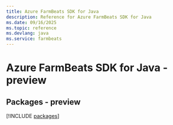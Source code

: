 ```yaml
---
title: Azure FarmBeats SDK for Java
description: Reference for Azure FarmBeats SDK for Java
ms.date: 09/16/2025
ms.topic: reference
ms.devlang: java
ms.service: farmbeats
---
```

# Azure FarmBeats SDK for Java - preview
## Packages - preview
[!INCLUDE [packages](farmbeats-index.md)]